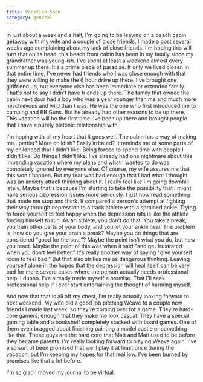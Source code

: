 ```yaml
---
title: Vacation Soon
category: general
---
```

In just about a week and a half, I'm going to be leaving on a beach cabin getaway with my wife and a couple of close friends. I made a post several weeks ago complaining about my lack of close friends. I'm hoping this will turn that on its head. this beach front cabin has been in my family since my grandfather was young-ish. I've spent at least a weekend almost every summer up there. It's a prime piece of paradise. If only we lived closer. In that entire time, I've never had friends who I was close enough with that they were willing to make the 6 hour drive up there. I've brought one girlfriend up, but everyone else has been immediate or extended family. That's not to say I didn't have friends up there. The family that owned the cabin next door had a boy who was a year younger than me and much more mischievous and wild than I was. He was the one who first introduced me to camping and BB Guns. But he already had other reasons to be up there. This vacation will be the first time I've been up there and brought people that I have a purely platonic relationship with.

I'm hoping with all my heart that it goes well. The cabin has a way of making me...pettier? More childish? Easily irritated? It reminds me of some parts of my childhood that I didn't like. Being forced to spend time with people I didn't like. Do things I didn't like. I've already had one nightmare about this impending vacation where my plans and what I wanted to do was completely ignored by everyone else. Of course, my wife assures me that this won't happen. But my fear was bad enough that I had what I thought was an anxiety attack thinking about it. I really feel like I'm going downhill lately. Maybe that's because I'm starting to take the possibility that I might have serious depression issues more seriously. I just now read something that made me stop and think. It compared a person's attempt at fighting their way through depression to a track athlete with a sprained ankle. Trying to force yourself to feel happy when the depression hits is like the athlete forcing himself to run. As an athlete, you don't do that. You take a break, you train other parts of your body, and you let your ankle heal. The problem is, how do you give your brain a break? Maybe you do things that are considered "good for the soul"? Maybe the point isn't what you do, but how you react. Maybe the point of this was when it said "and get frustrated when you don't feel better." It's really another way of saying "give yourself room to feel bad." But that also strikes me as dangerous thinking. Leaving yourself alone in the hopes that the depression will heal itself can be very bad for more severe cases where the person actually needs professional help. I dunno. I've already made myself a promise. That I'll seek professional help if I ever start entertaining the thought of harming myself.

And now that that is all off my chest, I'm really actually looking forward to next weekend. My wife did a good job pitching Weave to a couple new friends I made last week, so they're coming over for a game. They're hard-core gamers, enough that they make me look casual. They have a special gaming table and a bookshelf completely stacked with board games. One of them even bragged about finishing painting a model castle or something like that. These guys are the hard core that Matt and Matt used to be before they became parents. I'm really looking forward to playing Weave again. I've also sort of been promised that we'll play it at least once during the vacation, but I'm keeping my hopes for that real low. I've been burned by promises like that a lot before.

I'm so glad I moved my journal to be virtual.